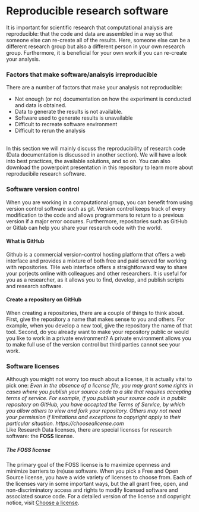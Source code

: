 <h1> Reproducible research software </h1>
It is important for scientific research that computational analysis are reproducible: that the code and data are assembled in a way so that someone else can re-create all of the results. Here, someone else can be a different research group but also a different person in your own research group. Furthermore, it is beneficial for your own work if you can re-create your analysis.

<h3> Factors that make software/analsyis irreproducible </h3>
There are a number of factors that make your analysis not reproducible:
<ul>
  <li>Not enough (or no) documentation on how the experiment is conducted and data is obtained.</li>
  <li>Data to generate the results is not available.</li>
  <li>Software used to generate results is unavailable</li>
  <li>Difficult to recreate software environment</li>
  <li>Difficult to rerun the analysis</li>
</ul>
<br>
In this section we will mainly discuss the reproducibility of research code (Data documentation is discussed in another section). We will have a look into best practices, the available solutions, and so on. You can also download the powerpoint presentation in this repository to learn more about reproducibile research software.

<h3> Software version control </h3>
When you are working in a computational group, you can benefit from using version control software such as git. Version control keeps track of every modification to the code and allows programmers to return to a previous version if a major error occures. Furthermore, repositories such as GitHub or Gitlab can help you share your research code with the world. <br>
<h4> What is GitHub </h4>
Github is a commercial version-control hosting platform that offers a web interface and provides a mixture of both free and paid served for working with repositories. THe web interface offers a straightforward way to share your porjects online with colleagues and other researchers. It is useful for you as a researcher, as it allows you to find, develop, and publish scripts and research software. <br>
<h4> Create a repository on GitHub </h4>
When creating a repositories, there are a couple of things to think about. First, give the repository a name that makes sense to you and others. For example, when you develop a new tool, give the repository the name of that tool. Second, do you already want to make your repository public or would you like to work in a private environment? A private environment allows you to make full use of the version control but third parties cannot see your work.

<h3> Software licenses </h3>
Although you might not worry too much about a license, it is actually vital to pick one:
<i>Even in the absence of a license file, you may grant some rights in cases where you publish your source code to a site that requires accepting terms of service. For example, if you publish your source code in a public repository on GitHub, you have accepted the Terms of Service, by which you allow others to view and fork your repository. Others may not need your permission if limitations and exceptions to copyright apply to their particular situation. https://choosealicense.com </i>
<br />
Like Research Data licenses, there are special licenses for research software: the <b>FOSS</b> license. <br/>
<h5> The FOSS license </h5>
The primary goal of the FOSS license is to maximize openness and minimize barriers to (re)use software. When you pick a Free and Open Source license, you have a wide variety of licenses to choose from. Each of the licenses vary in some important ways, but the all grant free, open, and non-discriminatory access and rights to modify licensed software and associated source code. For a detailed version of the license and copyright notice, visit <a href='https://choosealicense.com/licenses/'>Choose a license</a>.
<br>

